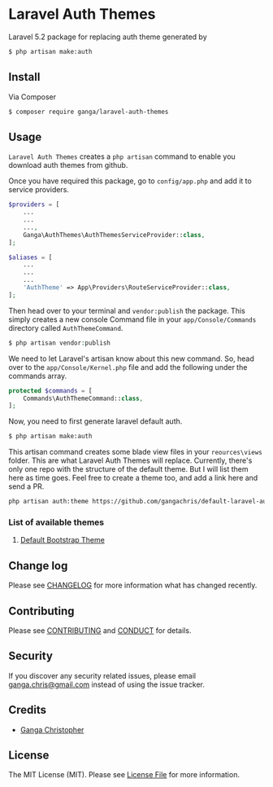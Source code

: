 # Laravel Auth Themes

Laravel 5.2 package for replacing auth theme generated by
```bash
$ php artisan make:auth
```

## Install

Via Composer

``` bash
$ composer require ganga/laravel-auth-themes
```

## Usage
`Laravel Auth Themes` creates a `php artisan` command to enable you download auth themes from github.

Once you have required this package, go to `config/app.php` and add it to service providers.
``` php
$providers = [
    ...
    ...
    ...,
    Ganga\AuthThemes\AuthThemesServiceProvider::class,
];

$aliases = [
    ...
    ...
    ...
    'AuthTheme' => App\Providers\RouteServiceProvider::class,
];
```

Then head over to your terminal and `vendor:publish` the package. This simply creates a new console Command file in your `app/Console/Commands` directory called `AuthThemeCommand`.
```php
$ php artisan vendor:publish
```

We need to let Laravel's artisan know about this new command. So, head over to the `app/Console/Kernel.php` file and add the following under the commands array.
```php
protected $commands = [
    Commands\AuthThemeCommand::class,
];
```

Now, you need to first generate laravel default auth.
```bash
$ php artisan make:auth
```

This artisan command creates some blade view files in your `reources\views` folder. This are what Laravel Auth Themes will replace. Currently, there's only one repo with the structure of the default theme. But I will list them here as time goes. Feel free to create a theme too, and add a link here and send a PR.
```bash
php artisan auth:theme https://github.com/gangachris/default-laravel-auth-theme.git
```

### List of available themes
1. [Default Bootstrap Theme](https://github.com/gangachris/default-laravel-auth-theme)

## Change log

Please see [CHANGELOG](CHANGELOG.md) for more information what has changed recently.

## Contributing

Please see [CONTRIBUTING](CONTRIBUTING.md) and [CONDUCT](CONDUCT.md) for details.

## Security

If you discover any security related issues, please email ganga.chris@gmail.com instead of using the issue tracker.

## Credits

- [Ganga Christopher][link-author]

## License

The MIT License (MIT). Please see [License File](LICENSE.md) for more information.

[link-author]: https://github.com/gangachris
